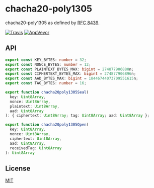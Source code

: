 # chacha20-poly1305

chacha20-poly1305 as defined by [RFC 8439](https://tools.ietf.org/html/rfc8439).

[![Travis](http://img.shields.io/travis/chiefbiiko/aead-chacha20-poly1305.svg?style=flat)](http://travis-ci.org/chiefbiiko/aead-chacha20-poly1305) [![AppVeyor](https://ci.appveyor.com/api/projects/status/github/chiefbiiko/aead-chacha20-poly1305?branch=master&svg=true)](https://ci.appveyor.com/project/chiefbiiko/aead-chacha20-poly1305)

## API

``` ts
export const KEY_BYTES: number = 32;
export const NONCE_BYTES: number = 12;
export const PLAINTEXT_BYTES_MAX: bigint = 274877906880n;
export const CIPHERTEXT_BYTES_MAX: bigint = 274877906896n;
export const AAD_BYTES_MAX: bigint = 18446744073709551615n;
export const TAG_BYTES: number = 16;

export function chacha20poly1305Seal(
  key: Uint8Array,
  nonce: Uint8Array,
  plaintext: Uint8Array,
  aad: Uint8Array
): { ciphertext: Uint8Array; tag: Uint8Array; aad: Uint8Array };

export function chacha20poly1305Open(
  key: Uint8Array,
  nonce: Uint8Array,
  ciphertext: Uint8Array,
  aad: Uint8Array,
  receivedTag: Uint8Array
): Uint8Array
```

## License

[MIT](./LICENSE)